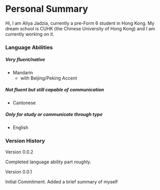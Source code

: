 # Personal Summary
Hi, I am Aliya Jadzia, currently a pre-Form 6 student in Hong Kong. My dream school is CUHK (the Chinese University of Hong Kong) and I am currently working on it.

### Language Abilities 

##### Very fluent/native
- Mandarin
    - with Beijing/Peking Accent 

##### Not fluent but still capable of communication
- Cantonese

##### Only for study or communicate through type
- English

### Version History

Version 0.0.2

Completed language ability part roughly.

Version 0.0.1

Initial Commitment. Added a brief summary of myself
